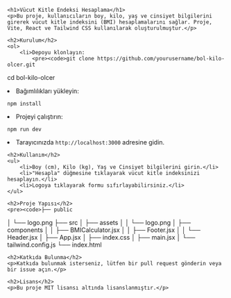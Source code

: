     <h1>Vücut Kitle Endeksi Hesaplama</h1>
    <p>Bu proje, kullanıcıların boy, kilo, yaş ve cinsiyet bilgilerini girerek vücut kitle indeksini (BMI) hesaplamalarını sağlar. Proje, Vite, React ve Tailwind CSS kullanılarak oluşturulmuştur.</p>
    
    <h2>Kurulum</h2>
    <ol>
        <li>Depoyu klonlayın:
            <pre><code>git clone https://github.com/yourusername/bol-kilo-olcer.git
cd bol-kilo-olcer</code></pre>
        </li>
        <li>Bağımlılıkları yükleyin:
            <pre><code>npm install</code></pre>
        </li>
        <li>Projeyi çalıştırın:
            <pre><code>npm run dev</code></pre>
        </li>
        <li>Tarayıcınızda <code>http://localhost:3000</code> adresine gidin.</li>
    </ol>
    
    <h2>Kullanım</h2>
    <ul>
        <li>Boy (cm), Kilo (kg), Yaş ve Cinsiyet bilgilerini girin.</li>
        <li>"Hesapla" düğmesine tıklayarak vücut kitle indeksinizi hesaplayın.</li>
        <li>Logoya tıklayarak formu sıfırlayabilirsiniz.</li>
    </ul>
    
    <h2>Proje Yapısı</h2>
    <pre><code>├── public
│   └── logo.png
├── src
│   ├── assets
│   │   └── logo.png
│   ├── components
│   │   ├── BMICalculator.jsx
│   │   ├── Footer.jsx
│   │   └── Header.jsx
│   ├── App.jsx
│   ├── index.css
│   ├── main.jsx
│   └── tailwind.config.js
└── index.html</code></pre>
    
    <h2>Katkıda Bulunma</h2>
    <p>Katkıda bulunmak isterseniz, lütfen bir pull request gönderin veya bir issue açın.</p>
    
    <h2>Lisans</h2>
    <p>Bu proje MIT lisansı altında lisanslanmıştır.</p>
